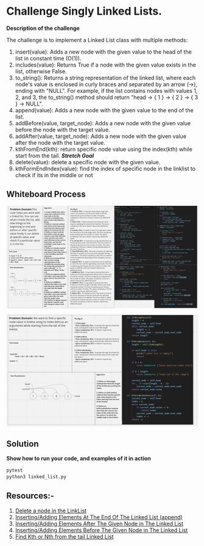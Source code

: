 # Challenge Singly Linked Lists.
**Description of the challenge**

The challenge is to implement a Linked List class with multiple methods:

1. insert(value): Adds a new node with the given value to the head of the list in constant time (O(1)).
2. includes(value): Returns True if a node with the given value exists in the list, otherwise False.
3. to_string(): Returns a string representation of the linked list, where each node's value is enclosed in curly braces and separated by an arrow (->), ending with "NULL". For example, if the list contains nodes with values 1, 2, and 3, the to_string() method should return "head -> { 1 } -> { 2 } -> { 3 } -> NULL".
4. append(value): Adds a new node with the given value to the end of the list.
5. addBefore(value, target_node): Adds a new node with the given value before the node with the target value.
6. addAfter(value, target_node): Adds a new node with the given value after the node with the target value.
7. kthFromEnd(kth): return specific node value using the index(kth) while start from the tail.
***Stretch Goal***
8. delete(value): delete a specific node with the given value. 
9. kthFormEndIndex(value): find the index of specific node in the linklist to check if its in the middle or not




## Whiteboard Process
![WB5](./WB5.png)

![WB7](./WB7.png)



## Solution
**Show how to run your code, and examples of it in action**
```python
pytest 
python3 linked_list.py
```
## Resources:-
1. [Delete a node in the LinkList](https://www.youtube.com/watch?v=wjW6Zhf-bqw)
2. [Inserting/Adding Elements At The End Of The Linked List (append) ](https://www.youtube.com/watch?v=o8tWJCFWEPU)
3. [Inserting/Adding Elements After The Given Node in The Linked List](https://www.youtube.com/watch?v=enRNwavYa9U)
4. [Inserting/Adding Elements Before The Given Node in The Linked List](https://www.youtube.com/watch?v=8-liQuPp34A)
5. [Find Kth or Nth from the tail Linked List](https://www.techiedelight.com/find-kth-node-from-the-end-linked-list/)

